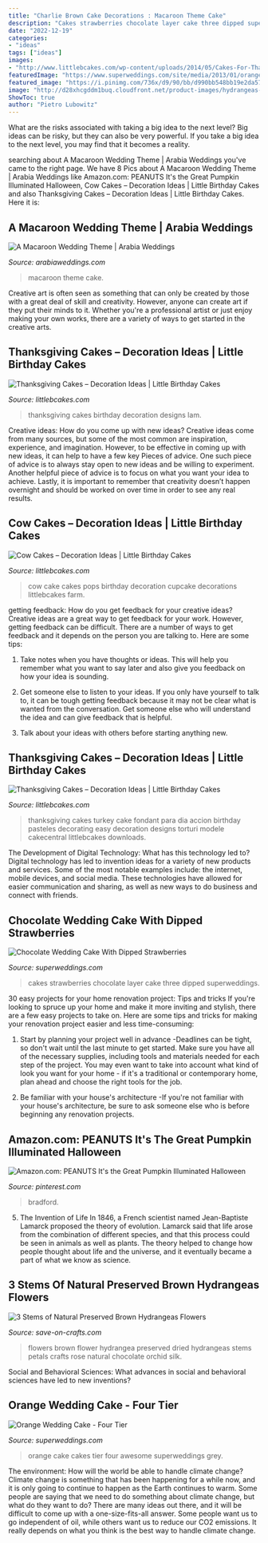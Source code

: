 ```yaml
---
title: "Charlie Brown Cake Decorations : Macaroon Theme Cake"
description: "Cakes strawberries chocolate layer cake three dipped superweddings"
date: "2022-12-19"
categories:
- "ideas"
tags: ["ideas"]
images:
- "http://www.littlebcakes.com/wp-content/uploads/2014/05/Cakes-For-Thanksgiving.jpg"
featuredImage: "https://www.superweddings.com/site/media/2013/01/orange-wedding-cake-4-tier.jpg"
featured_image: "https://i.pinimg.com/736x/d9/90/bb/d990bb548bb19e2da57371be1ac910a2.jpg"
image: "http://d28xhcgddm1buq.cloudfront.net/product-images/hydrangeas-preserved-brown-flowers-3-stems-3.jpg"
ShowToc: true
author: "Pietro Lubowitz"
---
```



What are the risks associated with taking a big idea to the next level?
Big ideas can be risky, but they can also be very powerful. If you take a big idea to the next level, you may find that it becomes a reality.

	

		
searching about A Macaroon Wedding Theme | Arabia Weddings you've came to the right page. We have 8 Pics about A Macaroon Wedding Theme | Arabia Weddings like Amazon.com: PEANUTS It&#039;s the Great Pumpkin Illuminated Halloween, Cow Cakes – Decoration Ideas | Little Birthday Cakes and also Thanksgiving Cakes – Decoration Ideas | Little Birthday Cakes. Here it is:
		
    
## A Macaroon Wedding Theme | Arabia Weddings

<img loading=lazy src="https://www.arabiaweddings.com/sites/default/files/uploads/2016/03/26/img_3065.jpg" onerror="this.onerror=null;this.src='https://tse4.mm.bing.net/th?id=OIP.VTESO8jDLFiE9JQ9S_E06gHaLH&amp;pid=15.1';" alt="A Macaroon Wedding Theme | Arabia Weddings">

_Source: arabiaweddings.com_

>macaroon theme cake. 

	

Creative art is often seen as something that can only be created by those with a great deal of skill and creativity. However, anyone can create art if they put their minds to it. Whether you're a professional artist or just enjoy making your own works, there are a variety of ways to get started in the creative arts.

    
## Thanksgiving Cakes – Decoration Ideas | Little Birthday Cakes

<img loading=lazy src="http://www.littlebcakes.com/wp-content/uploads/2014/05/Cakes-For-Thanksgiving.jpg" onerror="this.onerror=null;this.src='https://tse1.mm.bing.net/th?id=OIP.5R_O0PrsUst23r7am6alhAHaJ4&amp;pid=15.1';" alt="Thanksgiving Cakes – Decoration Ideas | Little Birthday Cakes">

_Source: littlebcakes.com_

>thanksgiving cakes birthday decoration designs lam. 

	

Creative ideas: How do you come up with new ideas?
Creative ideas come from many sources, but some of the most common are inspiration, experience, and imagination. However, to be effective in coming up with new ideas, it can help to have a few key Pieces of advice. One such piece of advice is to always stay open to new ideas and be willing to experiment. Another helpful piece of advice is to focus on what you want your idea to achieve. Lastly, it is important to remember that creativity doesn’t happen overnight and should be worked on over time in order to see any real results.

    
## Cow Cakes – Decoration Ideas | Little Birthday Cakes

<img loading=lazy src="http://www.littlebcakes.com/wp-content/uploads/2014/01/Cow-Cake-Pops.jpg" onerror="this.onerror=null;this.src='https://tse2.mm.bing.net/th?id=OIP.F4xy8aMBXU-WB3p_z6p7AQHaLE&amp;pid=15.1';" alt="Cow Cakes – Decoration Ideas | Little Birthday Cakes">

_Source: littlebcakes.com_

>cow cake cakes pops birthday decoration cupcake decorations littlebcakes farm. 

	

getting feedback: How do you get feedback for your creative ideas?
Creative ideas are a great way to get feedback for your work. However, getting feedback can be difficult. There are a number of ways to get feedback and it depends on the person you are talking to. Here are some tips:
1. Take notes when you have thoughts or ideas. This will help you remember what you want to say later and also give you feedback on how your idea is sounding.

2. Get someone else to listen to your ideas. If you only have yourself to talk to, it can be tough getting feedback because it may not be clear what is wanted from the conversation. Get someone else who will understand the idea and can give feedback that is helpful.

3. Talk about your ideas with others before starting anything new.

    
## Thanksgiving Cakes – Decoration Ideas | Little Birthday Cakes

<img loading=lazy src="http://www.littlebcakes.com/wp-content/uploads/2014/05/Thanksgiving-Cakes-Pictures.jpg" onerror="this.onerror=null;this.src='https://tse4.mm.bing.net/th?id=OIP.CSK7U59fk-PUyytij_tdAgHaFj&amp;pid=15.1';" alt="Thanksgiving Cakes – Decoration Ideas | Little Birthday Cakes">

_Source: littlebcakes.com_

>thanksgiving cakes turkey cake fondant para dia accion birthday pasteles decorating easy decoration designs torturi modele cakecentral littlebcakes downloads. 

	

The Development of Digital Technology: What has this technology led to?
Digital technology has led to invention ideas for a variety of new products and services. Some of the most notable examples include: the internet, mobile devices, and social media. These technologies have allowed for easier communication and sharing, as well as new ways to do business and connect with friends.

    
## Chocolate Wedding Cake With Dipped Strawberries

<img loading=lazy src="https://www.superweddings.com/site/media/2013/01/chocolate-wedding-cakes-three-layer-strawberries.jpg" onerror="this.onerror=null;this.src='https://tse2.mm.bing.net/th?id=OIP.hC3zehLL9mefLoHlxYm7-wHaLI&amp;pid=15.1';" alt="Chocolate Wedding Cake With Dipped Strawberries">

_Source: superweddings.com_

>cakes strawberries chocolate layer cake three dipped superweddings. 

	

30 easy projects for your home renovation project: Tips and tricks
If you're looking to spruce up your home and make it more inviting and stylish, there are a few easy projects to take on. Here are some tips and tricks for making your renovation project easier and less time-consuming:
1. Start by planning your project well in advance -Deadlines can be tight, so don't wait until the last minute to get started. Make sure you have all of the necessary supplies, including tools and materials needed for each step of the project. You may even want to take into account what kind of look you want for your home - if it's a traditional or contemporary home, plan ahead and choose the right tools for the job.

2. Be familiar with your house's architecture -If you're not familiar with your house's architecture, be sure to ask someone else who is before beginning any renovation projects.

    
## Amazon.com: PEANUTS It&#039;s The Great Pumpkin Illuminated Halloween

<img loading=lazy src="https://i.pinimg.com/736x/d9/90/bb/d990bb548bb19e2da57371be1ac910a2.jpg" onerror="this.onerror=null;this.src='https://tse2.mm.bing.net/th?id=OIP.EXSMXxuMSowtJtFq601ouQHaLa&amp;pid=15.1';" alt="Amazon.com: PEANUTS It&#039;s the Great Pumpkin Illuminated Halloween">

_Source: pinterest.com_

>bradford. 

	

5. The Invention of Life
In 1846, a French scientist named Jean-Baptiste Lamarck proposed the theory of evolution. Lamarck said that life arose from the combination of different species, and that this process could be seen in animals as well as plants. The theory helped to change how people thought about life and the universe, and it eventually became a part of what we know as science.

    
## 3 Stems Of Natural Preserved Brown Hydrangeas Flowers

<img loading=lazy src="http://d28xhcgddm1buq.cloudfront.net/product-images/hydrangeas-preserved-brown-flowers-3-stems-3.jpg" onerror="this.onerror=null;this.src='https://tse3.mm.bing.net/th?id=OIP.CyxXAkoVuwBxcizLAJ61KwHaLF&amp;pid=15.1';" alt="3 Stems of Natural Preserved Brown Hydrangeas Flowers">

_Source: save-on-crafts.com_

>flowers brown flower hydrangea preserved dried hydrangeas stems petals crafts rose natural chocolate orchid silk. 

	

Social and Behavioral Sciences: What advances in social and behavioral sciences have led to new inventions?
 

    
## Orange Wedding Cake - Four Tier

<img loading=lazy src="https://www.superweddings.com/site/media/2013/01/orange-wedding-cake-4-tier.jpg" onerror="this.onerror=null;this.src='https://tse4.mm.bing.net/th?id=OIP.tq1fIvDsH5pqQZqrHaVlegAAAA&amp;pid=15.1';" alt="Orange Wedding Cake - Four Tier">

_Source: superweddings.com_

>orange cake cakes tier four awesome superweddings grey. 

	

The environment: How will the world be able to handle climate change?
Climate change is something that has been happening for a while now, and it is only going to continue to happen as the Earth continues to warm. Some people are saying that we need to do something about climate change, but what do they want to do? There are many ideas out there, and it will be difficult to come up with a one-size-fits-all answer. Some people want us to go independent of oil, while others want us to reduce our CO2 emissions. It really depends on what you think is the best way to handle climate change.

